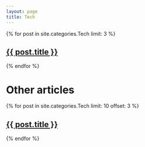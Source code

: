```yaml
---
layout: page
title: Tech
---
```


{% for post in site.categories.Tech limit: 3 %}
  <article class="post">
    <h1 class="post-title">
      <a href="{{ site.baseurl }}{{ post.url }}">{{ post.title }}</a>
    </h1>
  </article>
{% endfor %}

<h1 class="post-title">Other articles</h1>
{% for post in site.categories.Tech limit: 10 offset: 3 %}
  <article class="post">
    <h1 class="post-title">
      <a href="{{ site.baseurl }}{{ post.url }}">{{ post.title }}</a>
    </h1>
  </article>
{% endfor %}
